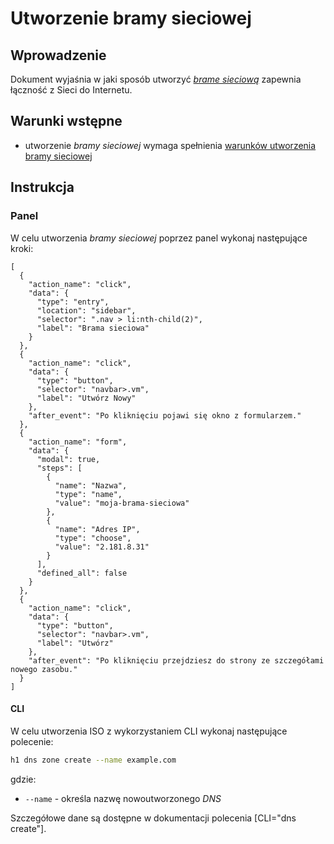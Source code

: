 # Utworzenie bramy sieciowej

## Wprowadzenie

Dokument wyjaśnia w jaki sposób utworzyć *[brame sieciową](/resource/networking/network-gateway.md)* zapewnia łączność z Sieci do Internetu.

## Warunki wstępne

* utworzenie *bramy sieciowej* wymaga spełnienia [warunków utworzenia bramy sieciowej](/resource/networking/network-gateway.md#utworzenie)

## Instrukcja

### Panel
      
W celu utworzenia *bramy sieciowej* poprzez panel wykonaj następujące kroki:
  
```guide
[
  {
    "action_name": "click",
    "data": {
      "type": "entry",
      "location": "sidebar",
      "selector": ".nav > li:nth-child(2)",
      "label": "Brama sieciowa"
    }
  },
  {
    "action_name": "click",
    "data": {
      "type": "button",
      "selector": "navbar>.vm",
      "label": "Utwórz Nowy"
    },
    "after_event": "Po kliknięciu pojawi się okno z formularzem."
  },    
  {
    "action_name": "form",
    "data": {
      "modal": true,
      "steps": [
        {
          "name": "Nazwa",
          "type": "name",
          "value": "moja-brama-sieciowa"
        },
        {
          "name": "Adres IP",
          "type": "choose",
          "value": "2.181.8.31"
        }
      ],
      "defined_all": false
    }
  },
  {
    "action_name": "click",
    "data": {
      "type": "button",
      "selector": "navbar>.vm",
      "label": "Utwórz"
    },
    "after_event": "Po kliknięciu przejdziesz do strony ze szczegółami nowego zasobu."
  }
]
```

#### CLI

W celu utworzenia ISO z wykorzystaniem CLI wykonaj następujące polecenie:

```bash
h1 dns zone create --name example.com
```

gdzie:

 * ```--name``` - określa nazwę nowoutworzonego *DNS*

Szczegółowe dane są dostępne w dokumentacji polecenia [CLI="dns create"].